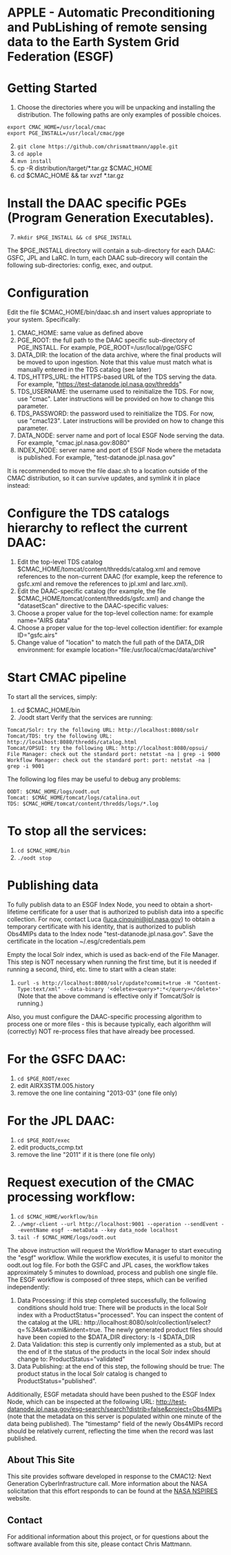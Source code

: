 APPLE - Automatic Preconditioning and PubLishing of remote sensing data to the Earth System Grid Federation (ESGF)
=====

# Getting Started 

1. Choose the directories where you will be unpacking and installing the distribution. The following paths are only examples of possible choices.

```
export CMAC_HOME=/usr/local/cmac
export PGE_INSTALL=/usr/local/cmac/pge
```

2. `git clone https://github.com/chrismattmann/apple.git`
3. `cd apple`
4. `mvn install`
5. cp -R distribution/target/*.tar.gz $CMAC_HOME
6. cd $CMAC_HOME && tar xvzf *.tar.gz

# Install the DAAC specific PGEs (Program Generation Executables).

7. `mkdir $PGE_INSTALL && cd $PGE_INSTALL`

The $PGE_INSTALL directory will contain a sub-directory for each DAAC: GSFC, JPL and LaRC. In turn, each DAAC sub-direcory will contain the following sub-directories: config, exec, and output.

# Configuration

Edit the file $CMAC_HOME/bin/daac.sh and insert values appropriate to your system. Specifically:

1. CMAC_HOME: same value as defined above 
2. PGE_ROOT: the full path to the DAAC specific sub-directory of PGE_INSTALL. For example, PGE_ROOT=/usr/local/pge/GSFC
3. DATA_DIR: the location of the data archive, where the final products will be moved to upon ingestion. Note that this value must match what is manually entered in the TDS catalog (see later)
4. TDS_HTTPS_URL: the HTTPS-based URL of the TDS serving the data. For example, "https://test-datanode.jpl.nasa.gov/thredds"
5. TDS_USERNAME: the username used to reinitialize the TDS. For now, use "cmac". Later instructions will be provided on how to change this parameter.
6. TDS_PASSWORD: the password used to reinitialize the TDS. For now, use "cmac123". Later instructions will be provided on how to change this parameter.
7. DATA_NODE: server name and port of local ESGF Node serving the data. For example, "cmac.jpl.nasa.gov:8080"
8. INDEX_NODE: server name and port of ESGF Node where the metadata is published. For example, "test-datanode.jpl.nasa.gov"

It is recommended to move the file daac.sh to a location outside of the CMAC distribution, so it can survive updates, and symlink it in place instead:

# Configure the TDS catalogs hierarchy to reflect the current DAAC:

1. Edit the top-level TDS catalog $CMAC_HOME/tomcat/content/thredds/catalog.xml and remove references to the non-current DAAC (for example, keep the reference to gsfc.xml and remove the references to jpl.xml and larc.xml).
2. Edit the DAAC-specific catalog (for example, the file $CMAC_HOME/tomcat/content/thredds/gsfc.xml) and change the "datasetScan" directive to the DAAC-specific values:
3. Choose a proper value for the top-level collection name: for example name="AIRS data"
4. Choose a proper value for the top-level collection identifier: for example ID="gsfc.airs"
5. Change value of "location" to match the full path of the DATA_DIR environment: for example location="file:/usr/local/cmac/data/archive"

# Start CMAC pipeline
To start all the services, simply:

1. cd $CMAC_HOME/bin
2. ./oodt start
Verify that the services are running:

```
Tomcat/Solr: try the following URL: http://localhost:8080/solr
Tomcat/TDS: try the following URL: http://localhost:8080/thredds/catalog.html
Tomcat/OPSUI: try the following URL: http://localhost:8080/opsui/
File Manager: check out the standard port: netstat -na | grep -i 9000
Workflow Manager: check out the standard port: port: netstat -na | grep -i 9001
```

The following log files may be useful to debug any problems:
```
OODT: $CMAC_HOME/logs/oodt.out
Tomcat: $CMAC_HOME/tomcat/logs/catalina.out
TDS: $CMAC_HOME/tomcat/content/thredds/logs/*.log
```

# To stop all the services:
1. `cd $CMAC_HOME/bin`
2. `./oodt stop`

# Publishing data
To fully publish data to an ESGF Index Node, you need to obtain a short-lifetime certificate for a user that is authorized to publish data into a specific collection. For now, contact Luca (luca.cinquini@jpl.nasa.gov) to obtain a temporary certificate with his identity, that is authorized to publish Obs4MIPs data to the Index node "test-datanode.jpl.nasa.gov". Save the certificate in the location ~/.esg/credentials.pem

Empty the local Solr index, which is used as back-end of the File Manager. This step is NOT necessary when running the first time, but it is needed if running a second, third, etc. time to start with a clean state:

1. `curl -s http://localhost:8080/solr/update?commit=true -H "Content-Type:text/xml" --data-binary '<delete><query>*:*</query></delete>'`
 (Note that the above command is effective only if Tomcat/Solr is running.)

Also, you must configure the DAAC-specific processing algorithm to process one or more files - this is because typically, each algorithm will (correctly) NOT re-process files that have already bee processed.

# For the GSFC DAAC:
1. `cd $PGE_ROOT/exec`
2. edit AIRX3STM.005.history
3. remove the one line containing "2013-03" (one file only)

# For the JPL DAAC:
1. `cd $PGE_ROOT/exec`
2. edit products_ccmp.txt
3. remove the line "2011" if it is there (one file only)

# Request execution of the CMAC processing workflow:
1. `cd $CMAC_HOME/workflow/bin`
2. `./wmgr-client --url http://localhost:9001 --operation --sendEvent --eventName esgf --metaData --key data_node localhost`
3. `tail -f $CMAC_HOME/logs/oodt.out`

The above instruction will request the Workflow Manager to start executing the "esgf" workflow. While the workflow executes, it is useful to monitor the oodt.out log file. For both the GSFC and JPL cases, the workflow takes approximately 5 minutes to download, process and publish one single file.
The ESGF workflow is composed of three steps, which can be verified independently:

1. Data Processing: if this step completed successfully, the following conditions should hold true:
There will be products in the local Solr index with a ProductStatus="processed". You can inspect the content of the catalog at the URL: http://localhost:8080/solr/collection1/select?q=*%3A*&wt=xml&indent=true. 
The newly generated product files should have been copied to the $DATA_DIR directory: ls -l $DATA_DIR
2. Data Validation: this step is currently only implemented as a stub, but at the end of it the status of the products in the local Solr index should change to: ProductStatus="validated"
3. Data Publishing: at the end of this step, the following should be true:
The product status in the local Solr catalog is changed to ProductStatus="published". 

Additionally, ESGF metadata should have been pushed to the ESGF Index Node, which can be inspected at the following URL: http://test-datanode.jpl.nasa.gov/esg-search/search?distrib=false&project=Obs4MIPs (note that the metadata on this server is populated within one minute of the data being published). The "timestamp" field of the newly Obs4MIPs record should be relatively current, reflecting the time when the record was last published.
 

## About This Site

This site provides software developed in response to the CMAC12: Next Generation CyberInfrastructure call. More information about the NASA solicitation that this effort responds to can be found at the
[NASA NSPIRES](http://nspires.nasaprs.com/external/solicitations/summary.do?method=init&solId=%7B074C12AB-FE57-8247-AC16-D620E429359F%7D&path=open) website.

## Contact

For additional information about this project, or for questions about the software available from this site, please contact Chris Mattmann.
